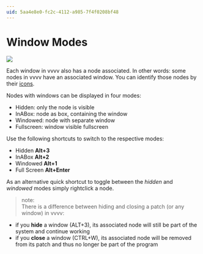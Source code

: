 ```yaml
---
uid: 5aa4e8e0-fc2c-4112-a985-7f4f0208bf48
---
```


# Window Modes

![](~/img/BasicPatching_WindowModes_0.png "")   


Each window in vvvv also has a node associated. In other words: some nodes in vvvv have an associated window. You can identify those nodes by their [icons](xref:10b82e0c-720a-48e1-91e4-d8c65d2c3be1#node).   

Nodes with windows can be displayed in four modes:  
* Hidden: only the node is visible  
* InABox: node as box, containing the window  
* Windowed: node with separate window  
* Fullscreen: window visible fullscreen  

Use the following shortcuts to switch to the respective modes:  
* Hidden **Alt+3**   
* InABox **Alt+2**   
* Windowed **Alt+1**   
* Full Screen **Alt+Enter**  

As an alternative quick shortcut to toggle between the *hidden* and *windowed* modes simply rightclick a node.  

>note:  
There is a difference between hiding and closing a patch (or any window) in vvvv:  
* if you **hide** a window (ALT+3), its associated node will still be part of the system and continue working  
* if you **close** a window (CTRL+W), its associated node will be removed from its patch and thus no longer be part of the program  
  


